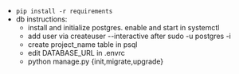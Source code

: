 - `pip install -r requirements`
- db instructions:
  * install and initialize postgres. enable and start in systemctl
  * add user via createuser --interactive after sudo -u postgres -i
  * create project\_name table in psql
  * edit DATABASE\_URL in .envrc
  * python manage.py {init,migrate,upgrade}
